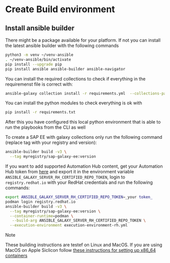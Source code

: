 
# Create Build environment

## Install ansible builder 

There might be a package available for your platform. If not you can install the latest ansible builder
with the following commands 

```bash
python3 -m venv ~/venv-ansible
. ~/venv-ansible/bin/activate
pip install --upgrade pip
pip install ansible ansible-builder ansible-navigator
```

You can install the required collections to check if everything in the requiremenst file is correct with:

```bash
ansible-galaxy collection install -r requirements.yml  --collections-path /usr/share/ansible/collections
```

You can install the python modules to check everything is ok with

```bash
pip install -r requirements.txt
```

After this you have configured this local python environment that is able to run the playbooks from the CLI as well

To create a SAP EE with galaxy collections only run the following command (replace tag with your registry and version):

```bash
ansible-builder build -v3 \
  --tag myregistry/sap-galaxy-ee:version
```

If you want to add supported Automation Hub content, get your Automation Hub token from [here](https://console.redhat.com/ansible/automation-hub/token) and export it in the environment variable `ANSIBLE_GALAXY_SERVER_RH_CERTIFIED_REPO_TOKEN`, login to `registry.redhat.io` with your RedHat credentials and run the following commands:

```bash
export ANSIBLE_GALAXY_SERVER_RH_CERTIFIED_REPO_TOKEN=_your token_
podman login registry.redhat.io
ansible-builder build -v3 \
  --tag myregistry/sap-galaxy-ee:version \
  --container-runtime=podman \
   --build-arg ANSIBLE_GALAXY_SERVER_RH_CERTIFIED_REPO_TOKEN \
  --execution-environment execution-environment-rh.yml
```

> [!NOTE]
> These building instructions are testef on Linux and MacOS. 
> If you are using MacOS on Apple Siclicon follow [these instructions for setting up x86_64 containers](https://developer.ibm.com/tutorials/running-x86-64-containers-mac-silicon-m1/)



